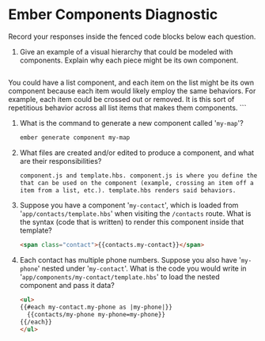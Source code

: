 # Ember Components Diagnostic

Record your responses inside the fenced code blocks below each question.

1.  Give an example of a visual hierarchy that could be modeled with components. Explain why each piece might be its own component.

    ```md
  You could have a list component, and each item on the list might be its own
  component because each item would likely employ the same behaviors. For example,
  each item could be crossed out or removed. It is this sort of repetitious behavior
  across all list items that makes them components.
    ```

1.  What is the command to generate a new component called '`my-map`'?

    ```sh
    ember generate component my-map
    ```

1.  What files are created and/or edited to produce a component, and what are their responsibilities?

    ```md
    component.js and template.hbs. component.js is where you define the behaviors
    that can be used on the component (example, crossing an item off a list, removing an
    item from a list, etc.). template.hbs renders said behaviors.
    ```

1.  Suppose you have a component '`my-contact`', which is loaded from
    '`app/contacts/template.hbs`' when visiting the `/contacts` route. What is
    the syntax (code that is written) to render this component inside that template?

    ```html
    <span class="contact">{{contacts.my-contact}}</span>
    ```

1.  Each contact has multiple phone numbers. Suppose you also have '`my-phone`'
    nested under '`my-contact`'. What is the code you would write in
    '`app/components/my-contact/template.hbs`' to load the nested component and
    pass it data?

    ```html
    <ul>
    {{#each my-contact.my-phone as |my-phone|}}
      {{contacts/my-phone my-phone=my-phone}}
    {{/each}}
    </ul>
    ```
